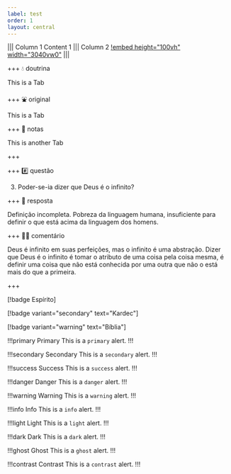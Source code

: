 ```yaml
---
label: test
order: 1
layout: central
---
```


||| Column 1
Content 1
||| Column 2
[!embed height="100vh" width="3040vw0"](https://pt.m.wikipedia.org)
|||

+++ 💧 doutrina

This is a Tab

+++ ⛲ original

This is a Tab

+++ 💬 notas

This is another Tab

+++


+++ #️⃣ questão

3. Poder-se-ia dizer que Deus é o infinito?

+++ 👻 resposta

Definição incompleta. Pobreza da linguagem humana, insuficiente para definir o que está acima da linguagem dos homens.

+++ 👴🏻 comentário

Deus é infinito em suas perfeições, mas o infinito é uma abstração. Dizer que Deus é o infinito é tomar o atributo de uma coisa pela coisa mesma, é definir uma coisa que não está conhecida por uma outra que não o está mais do que a primeira.

+++

[!badge Espírito]

[!badge variant="secondary" text="Kardec"]

[!badge variant="warning" text="Bíblia"]

!!!primary Primary
This is a `primary` alert.
!!!

!!!secondary Secondary
This is a `secondary` alert.
!!!

!!!success Success
This is a `success` alert.
!!!

!!!danger Danger
This is a `danger` alert.
!!!

!!!warning Warning
This is a `warning` alert.
!!!

!!!info Info
This is a `info` alert.
!!!

!!!light Light
This is a `light` alert.
!!!

!!!dark Dark
This is a `dark` alert.
!!!

!!!ghost Ghost
This is a `ghost` alert.
!!!

!!!contrast Contrast
This is a `contrast` alert.
!!!

